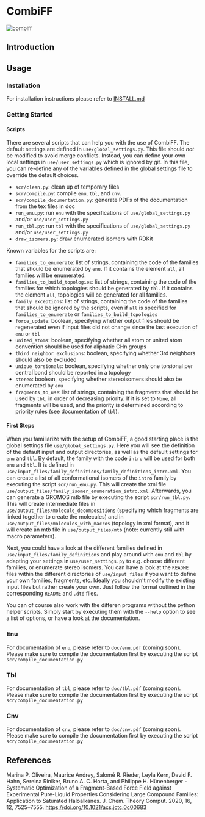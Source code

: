 # CombiFF

![combiff](https://user-images.githubusercontent.com/13115540/139452181-34123bf6-68ad-45d0-a0f7-662f15ad29fb.png)

## Introduction

## Usage

### Installation

For installation instructions please refer to [INSTALL.md](https://github.com/csms-ethz/CombiFF/blob/main/INSTALL.md)

### Getting Started

#### Scripts

There are several scripts that can help you with the use of CombiFF. The default settings are defined in `use/global_settings.py`. This file should *not* be modified to avoid merge conflicts. Instead, you can define your own local settings in `use/user_settings.py` which is ignored by git. In this file, you can re-define any of the variables defined in the global settings file to override the default choices.

 * `scr/clean.py`: clean up of temporary files
 * `scr/compile.py`: compile `enu`, `tbl`, and `cnv`.
 * `scr/compile_documentation.py`: generate PDFs of the documentation from the tex files in doc
 * `run_enu.py`: run `enu` with the specifications of `use/global_settings.py` and/or `use/user_settings.py`
 * `run_tbl.py`: run `tbl` with the specifications of `use/global_settings.py` and/or `use/user_settings.py`
 * `draw_isomers.py`: draw enumerated isomers with RDKit

Known variables for the scripts are:

 * `families_to_enumerate`: list of strings, containing the code of the families that should be enumerated by `enu`. If it contains the element `all`, all families will be enumerated.
 * `families_to_build_topologies`: list of strings, containing the code of the families for which topologies should be generated by `tbl`. If it contains the element `all`, topologies will be generated for all families.
 * `family_exceptions`: list of strings, containing the code of the families that should be ignored by the scripts, even if `all` is specified for `families_to_enumerate` or `families_to_build_topologies`
 * `force_update`: boolean, specifying whether output files should be regenerated even if input files did not change since the last execution of `enu` or `tbl`
 * `united_atoms`: boolean, specifying whether all atom or united atom convention should be used for aliphatic CHn groups
 * `third_neighbor_exclusions`: boolean, specifying whether 3rd neighbors should also be excluded
 * `unique_torsionals`: boolean, specifying whether only one torsional per central bond should be reported in a topology
 * `stereo`: boolean, specifying whether stereoisomers should also be enumerated by `enu`
 * `fragments_to_use`: list of strings, containing the fragments that should be used by `tbl`, in order of decreasing priority. If it is set to `None`, all fragments will be used, and the priority is determined according to priority rules (see documentation of `tbl`).

#### First Steps

When you familiarize with the setup of CombiFF, a good starting place is the global settings file `use/global_settings.py`. Here you will see the definition of the default input and output directories, as well as the default settings for `enu` and `tbl`. By default, the family with the code `intro` will be used for both `enu` and `tbl`. It is defined in `use/input_files/family_definitions/family_definitions_intro.xml`. You can create a list of all conformational isomers of the `intro` family by executing the script `scr/run_enu.py`. This will create the xml file `use/output_files/family_isomer_enumeration_intro.xml`. Afterwards, you can generate a GROMOS mtb file by executing the script `scr/run_tbl.py`. This will create intermediate files in `use/output_files/molecule_decompositions` (specifying which fragments are linked together to create the molecules) and in `use/output_files/molecules_with_macros` (topology in xml format), and it will create an mtb file in `use/output_files/mtb` (note: currently still with macro parameters).

Next, you could have a look at the different families defined in `use/input_files/family_definitions` and play around with `enu` and `tbl` by adapting your settings in `use/user_settings.py` to e.g. choose different families, or enumerate stereo isomers. You can have a look at the `README` files within the different directories of `use/input_files` if you want to define your own families, fragments, etc. Ideally you shouldn't modify the existing input files but rather create your own. Just follow the format outlined in the corresponding `README` and `.dtd` files.

You can of course also work with the differen programs without the python helper scripts. Simply start by executing them with the `--help` option to see a list of options, or have a look at the documentation.

### Enu

For documentation of `enu`, please refer to `doc/enu.pdf` (coming soon). Please make sure to compile the documentation first by executing the script `scr/compile_documentation.py`

### Tbl

For documentation of `tbl`, please refer to `doc/tbl.pdf` (coming soon). Please make sure to compile the documentation first by executing the script `scr/compile_documentation.py`

### Cnv

For documentation of `cnv`, please refer to `doc/cnv.pdf` (coming soon). Please make sure to compile the documentation first by executing the script `scr/compile_documentation.py`

## References

Marina P. Oliveira, Maurice Andrey, Salomé R. Rieder, Leyla Kern, David F. Hahn, Sereina Riniker, Bruno A. C. Horta, and Philippe H. Hünenberger - Systematic Optimization of a Fragment-Based Force Field against Experimental Pure-Liquid Properties Considering Large Compound Families: Application to Saturated Haloalkanes. J. Chem. Theory Comput. 2020, 16, 12, 7525–7555. https://doi.org/10.1021/acs.jctc.0c00683
